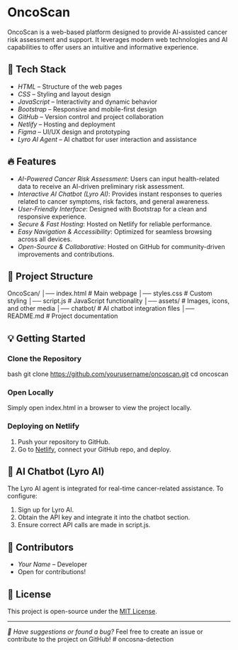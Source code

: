 
# OncoScan

OncoScan is a web-based platform designed to provide AI-assisted cancer risk assessment and support. It leverages modern web technologies and AI capabilities to offer users an intuitive and informative experience.

## 🚀 Tech Stack

- *HTML* – Structure of the web pages
- *CSS* – Styling and layout design
- *JavaScript* – Interactivity and dynamic behavior
- *Bootstrap* – Responsive and mobile-first design
- *GitHub* – Version control and project collaboration
- *Netlify* – Hosting and deployment
- *Figma* – UI/UX design and prototyping
- *Lyro AI Agent* – AI chatbot for user interaction and assistance

## 🔥 Features

- *AI-Powered Cancer Risk Assessment*: Users can input health-related data to receive an AI-driven preliminary risk assessment.
- *Interactive AI Chatbot (Lyro AI)*: Provides instant responses to queries related to cancer symptoms, risk factors, and general awareness.
- *User-Friendly Interface*: Designed with Bootstrap for a clean and responsive experience.
- *Secure & Fast Hosting*: Hosted on Netlify for reliable performance.
- *Easy Navigation & Accessibility*: Optimized for seamless browsing across all devices.
- *Open-Source & Collaborative*: Hosted on GitHub for community-driven improvements and contributions.

## 📂 Project Structure

OncoScan/
│── index.html         # Main webpage
│── styles.css         # Custom styling
│── script.js          # JavaScript functionality
│── assets/            # Images, icons, and other media
│── chatbot/           # AI chatbot integration files
│── README.md          # Project documentation


## 💡 Getting Started

### Clone the Repository
bash
git clone https://github.com/yourusername/oncoscan.git
cd oncoscan


### Open Locally
Simply open index.html in a browser to view the project locally.

### Deploying on Netlify
1. Push your repository to GitHub.
2. Go to [Netlify](https://www.netlify.com/), connect your GitHub repo, and deploy.

## 🤖 AI Chatbot (Lyro AI)
The Lyro AI agent is integrated for real-time cancer-related assistance. To configure:
1. Sign up for Lyro AI.
2. Obtain the API key and integrate it into the chatbot section.
3. Ensure correct API calls are made in script.js.

## 👥 Contributors
- *Your Name* – Developer
- Open for contributions!

## 📜 License
This project is open-source under the [MIT License](LICENSE).

---
*📢 Have suggestions or found a bug?* Feel free to create an issue or contribute to the project on GitHub!
#   o n c o s n a - d e t e c t i o n  
 